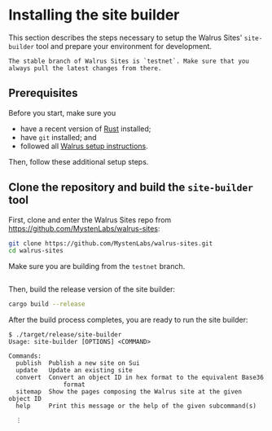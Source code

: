 # Installing the site builder

This section describes the steps necessary to setup the Walrus Sites' `site-builder` tool and
prepare your environment for development.

```admonish danger title="Walrus Sites stable branch"
The stable branch of Walrus Sites is `testnet`. Make sure that you always pull the latest changes from there.
```


## Prerequisites

Before you start, make sure you

- have a recent version of [Rust](https://www.rust-lang.org/tools/install) installed;
- have `git` installed; and
- followed all [Walrus setup instructions](../usage/setup.md).

Then, follow these additional setup steps.

## Clone the repository and build the `site-builder` tool

First, clone and enter the Walrus Sites repo from <https://github.com/MystenLabs/walrus-sites>:

``` sh
git clone https://github.com/MystenLabs/walrus-sites.git
cd walrus-sites
```

Make sure you are building from the `testnet` branch.
```sh
```

Then, build the release version of the site builder:

``` sh
cargo build --release
```

After the build process completes, you are ready to run the site builder:

```terminal
$ ./target/release/site-builder
Usage: site-builder [OPTIONS] <COMMAND>

Commands:
  publish  Publish a new site on Sui
  update   Update an existing site
  convert  Convert an object ID in hex format to the equivalent Base36
               format
  sitemap  Show the pages composing the Walrus site at the given object ID
  help     Print this message or the help of the given subcommand(s)

  ⋮
```
